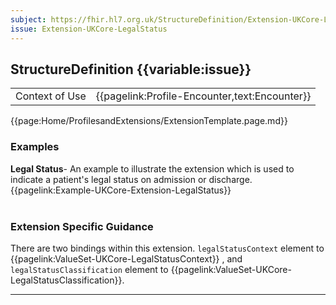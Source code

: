 ```yaml
---
subject: https://fhir.hl7.org.uk/StructureDefinition/Extension-UKCore-LegalStatus
issue: Extension-UKCore-LegalStatus
---
```

## StructureDefinition {{variable:issue}}

<table id="addToTranspose">
<tr><td>Context of Use</td>
<td>{{pagelink:Profile-Encounter,text:Encounter}}</td>
</tr>
</table>

{{page:Home/ProfilesandExtensions/ExtensionTemplate.page.md}}

<div id="Examples" class="tabcontent">
  <h3>Examples</h3>
  <b>Legal Status</b>- An example to illustrate the extension which is used to indicate a patient's legal status on admission or discharge.<br>
  {{pagelink:Example-UKCore-Extension-LegalStatus}}
  <br><br>
</div>

<h3 id="guidance-legalstatus">Extension Specific Guidance</h3>

There are two bindings within this extension. `legalStatusContext` element to {{pagelink:ValueSet-UKCore-LegalStatusContext}}
, and `legalStatusClassification` element to {{pagelink:ValueSet-UKCore-LegalStatusClassification}}.

---